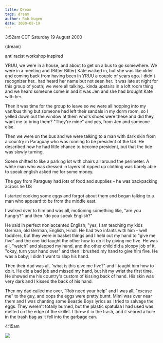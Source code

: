 ```yaml
---
title: Dream
tags: dream
author: Rob Nugen
date: 2000-08-19
---
```


<title>Anti-racism</title>
<p class=date>3:52am CDT Saturday 19 August 2000</p>
<p class=note>(dream)</p>

<p>anti racist workshop inspired

<p class=dream>YRUU, we were in a house, and about to get on a bus to
go somewhere.  We were in a meeting and (Bitter Bitter) Kate walked
in, but she was like older and coming back from having been in YRUU a
couple of years ago.  I didn't recognizer her..  had heard her name
but not seen her.  It was late at night for this group of youth; we
were all talking..  kinda upstairs in a loft room thing and we heard
someone come in and it was Jen and she had brought Kate with her.

<p class=dream>Then it was time for the group to leave so we were all
hopping into my van/bus thing but someone had left their sandals in my
dorm room, so I yelled down out the window at them who's shoes were
these and did they want me to bring them?  "They're mine" and yes,
from Jen and someone else.

<p class=dream>Then we were on the bus and we were talking to a man
with dark skin from a country in Paraguay who was running to be
president of the US.  He described how he had little chance to become
president, but that the tide was slowly turning.

<p class=dream>Scene shifted to like a parking lot with chairs all
around the perimeter.  A white man who was dressed in layers of ripped
up clothing was barely able to speak english asked me for some money.

<p class=dream>The guy from Paraguay had lots of food and supplies -
he was backpacking across he US

<p class=dream>I started cooking some eggs and forgot about them and
began talking to a man who appeard to be from the middle east.

<p class=dream>I walked over to him and was all, motioning something
like, "are you hungry?" and then "do you speak English?"

<p class=dream>He said in perfect non accented English, "yes, I am
teaching my kids German, old German, English, Hindi. He had two
infants with him - well toddlers, but they were in basket things and I
held out my hand to "give me five" and the one kid taught the other
how to do it by giving me five.  He was all, "watch" and slapped my
hand, and the other child did a sloppy job of it.  "okay, turn your
hand over" and then I brushed my hand to give him five.  He was a
baby; I didn't want to slap his hand.

<p class=dream>Then their dad was all, 'what is this give me five?"
and I taught him how to do it.  He did a bad job and missed my hand,
but hit my wrist the first time.  He showed me his country's custom of
kissing back of hand.  His skin was very dark and I kissed the back of
his hand.

<p class=dream>Then my dad called me over, "Rob need your help" and I
was all, "excuse me" to the guy, and oops the eggs were pretty burnt.
Mimi was over near them and I was chanting some Beastie Boys lyrics as
I tried to salvage the eggs.  They weren't totally burned, but the
plastic spatulaa I had used was melted on the edge of the skillet.  I
threw it in the trash, and it seared a hole in the trash bag as it
fell into the garbage can.

<p class=date>4:15am

<p><img src='/images/rob/wL-ROB.gif'>

